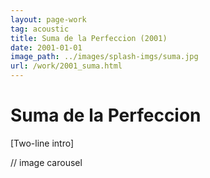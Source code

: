 ```yaml
---
layout: page-work
tag: acoustic
title: Suma de la Perfeccion (2001)
date: 2001-01-01
image_path: ../images/splash-imgs/suma.jpg
url: /work/2001_suma.html
---
```

# Suma de la Perfeccion

[Two-line intro]

// image carousel
